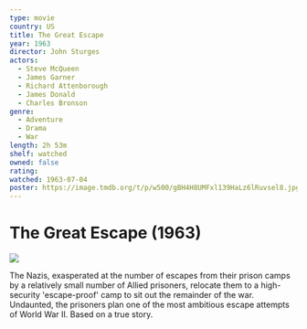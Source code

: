 ```yaml
---
type: movie
country: US
title: The Great Escape
year: 1963
director: John Sturges
actors:
  - Steve McQueen
  - James Garner
  - Richard Attenborough
  - James Donald
  - Charles Bronson
genre:
  - Adventure
  - Drama
  - War
length: 2h 53m
shelf: watched
owned: false
rating:
watched: 1963-07-04
poster: https://image.tmdb.org/t/p/w500/gBH4H8UMFxl139HaLz6lRuvsel8.jpg
---
```


# The Great Escape (1963)

![](https://image.tmdb.org/t/p/w500/gBH4H8UMFxl139HaLz6lRuvsel8.jpg)

The Nazis, exasperated at the number of escapes from their prison camps by a relatively small number of Allied prisoners, relocate them to a high-security 'escape-proof' camp to sit out the remainder of the war. Undaunted, the prisoners plan one of the most ambitious escape attempts of World War II. Based on a true story.